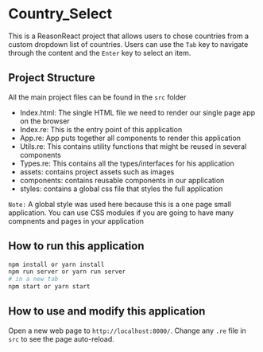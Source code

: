 # Country_Select

This is a ReasonReact project that allows users to chose countries from a custom dropdown list of countries. Users can use the `Tab` key to navigate through the content and the `Enter` key to select an item. 

## Project Structure

All the main project files can be found in the `src` folder  
- Index.html: The single HTML file we need to render our single page app on the browser
- Index.re: This is the entry point of this application
- App.re: App puts together all components to render this application
- Utils.re: This contains utility functions that might be reused in several components
- Types.re: This contains all the types/interfaces for his application
- assets: contains project assets such as images
- components: contains reusable components in our application 
- styles: contains a global css file that styles the full application

`Note:` A global style was used here because this is a one page small application. You can use CSS modules if you are going to have many compnents and pages in your application

## How to run this application

```sh
npm install or yarn install
npm run server or yarn run server
# in a new tab
npm start or yarn start
```

## How to use and modify this application

Open a new web page to `http://localhost:8000/`. Change any `.re` file in `src` to see the page auto-reload.
